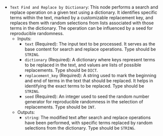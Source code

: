 - `Text Find and Replace by Dictionary`: This node performs a search and replace operation on a given text using a dictionary. It identifies specific terms within the text, marked by a customizable replacement key, and replaces them with random selections from lists associated with those terms in the dictionary. The operation can be influenced by a seed for reproducible randomness.
    - Inputs:
        - `text` (Required): The input text to be processed. It serves as the base content for search and replace operations. Type should be `STRING`.
        - `dictionary` (Required): A dictionary where keys represent terms to be replaced in the text, and values are lists of possible replacements. Type should be `DICT`.
        - `replacement_key` (Required): A string used to mark the beginning and end of terms in the text that should be replaced. It helps in identifying the exact terms to be replaced. Type should be `STRING`.
        - `seed` (Required): An integer used to seed the random number generator for reproducible randomness in the selection of replacements. Type should be `INT`.
    - Outputs:
        - `string`: The modified text after search and replace operations have been performed, with specific terms replaced by random selections from the dictionary. Type should be `STRING`.
